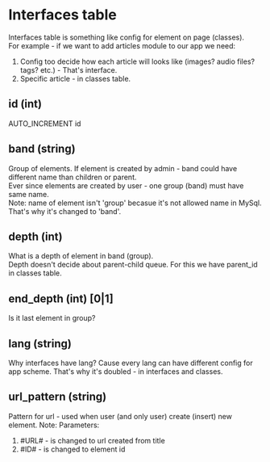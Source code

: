 # Interfaces table

Interfaces table is something like config for element on page (classes).  
For example - if we want to add articles module to our app we need:  
1. Config too decide how each article will looks like (images? audio files? tags? etc.) - That's interface.
2. Specific article - in classes table.

## id (int)
AUTO_INCREMENT id
## band (string)
Group of elements. If element is created by admin - band could have different name than children or parent.  
Ever since elements are created by user - one group (band) must have same name.  
Note: name of element isn't 'group' becasue it's not allowed name in MySql. That's why it's changed to 'band'.
## depth (int)
What is a depth of element in band (group).  
Depth doesn't decide about parent-child queue. For this we have parent_id in classes table.
## end_depth (int) [0|1]
Is it last element in group?
## lang (string)
Why interfaces have lang? Cause every lang can have different config for app scheme. That's why it's doubled - in interfaces and classes.
## url_pattern (string)
Pattern for url - used when user (and only user) create (insert) new element.
Note: Parameters:
1. #URL# - is changed to url created from title
2. #ID# - is changed to element id
